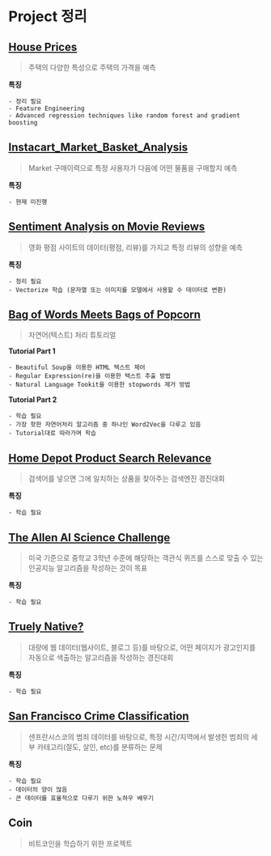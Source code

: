 # Project 정리

## [House Prices](https://www.kaggle.com/c/house-prices-advanced-regression-techniques)
> 주택의 다양한 특성으로 주택의 가격을 예측

**특징**

    - 정리 필요
    - Feature Engineering
    - Advanced regression techniques like random forest and gradient boosting

## [Instacart_Market_Basket_Analysis](https://www.kaggle.com/c/instacart-market-basket-analysis)
> Market 구매이력으로 특정 사용자가 다음에 어떤 물품을 구매할지 예측

**특징**

    - 현재 미진행

## [Sentiment Analysis on Movie Reviews](https://www.kaggle.com/c/sentiment-analysis-on-movie-reviews)
> 영화 평점 사이트의 데이터(평점, 리뷰)를 가지고 특정 리뷰의 성향을 예측

**특징**

    - 정리 필요
    - Vectorize 학습 (문자열 또는 이미지를 모델에서 사용할 수 데이터로 변환)

## [Bag of Words Meets Bags of Popcorn](https://www.kaggle.com/c/word2vec-nlp-tutorial)
> 자연어(텍스트) 처리 튜토리얼

**Tutorial Part 1**
        
    - Beautiful Soup을 이용한 HTML 텍스트 제어
    - Regular Expression(re)을 이용한 텍스트 추출 방법
    - Natural Language Tookit을 이용한 stopwords 제거 방법

**Tutorial Part 2**

    - 학습 필요
    - 가장 핫한 자연어처리 알고리즘 중 하나인 Word2Vec을 다루고 있음
    - Tutorial대로 따라가며 학습

## [Home Depot Product Search Relevance](https://www.kaggle.com/c/home-depot-product-search-relevance)
> 검색어를 넣으면 그에 일치하는 상품을 찾아주는 검색엔진 경진대회

**특징**

    - 학습 필요

## [The Allen AI Science Challenge](https://www.kaggle.com/c/the-allen-ai-science-challenge)
> 미국 기준으로 중학교 3학년 수준에 해당하는 객관식 퀴즈를 스스로 맞출 수 있는 인공지능 알고리즘을 작성하는 것이 목표

**특징**

    - 학습 필요

## [Truely Native?](https://www.kaggle.com/c/dato-native)
> 대량에 웹 데이터(웹사이트, 블로그 등)를 바탕으로, 어떤 페이지가 광고인지를 자동으로 색출하는 알고리즘을 작성하는 경진대회

**특징**

    - 학습 필요

## [San Francisco Crime Classification](https://www.kaggle.com/c/sf-crime)
> 샌프란시스코의 범죄 데이터를 바탕으로, 특정 시간/지역에서 발생한 범죄의 세부 카테고리(절도, 살인, etc)를 분류하는 문제

**특징**

    - 학습 필요
    - 데이터의 양이 많음
    - 큰 데이터를 효율적으로 다루기 위한 노하우 배우기

## Coin
> 비트코인을 학습하기 위한 프로젝트
